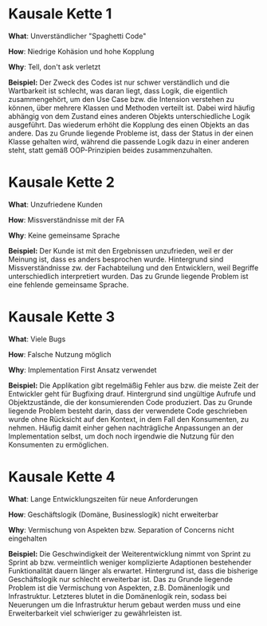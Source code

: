 # Kausale Kette 1

**What**: Unverständlicher "Spaghetti Code"

**How**: Niedrige Kohäsion und hohe Kopplung

**Why**: Tell, don't ask verletzt

**Beispiel:** Der Zweck des Codes ist nur schwer verständlich und die Wartbarkeit ist schlecht, was daran liegt, dass Logik, die eigentlich zusammengehört, um den Use Case bzw. die Intension verstehen zu können, über mehrere Klassen und Methoden verteilt ist. Dabei wird häufig abhängig von dem Zustand eines anderen Objekts unterschiedliche Logik ausgeführt. Das wiederum erhöht die Kopplung des einen Objekts an das andere. Das zu Grunde liegende Probleme ist, dass der Status in der einen Klasse gehalten wird, während die passende Logik dazu in einer anderen steht, statt gemäß OOP-Prinzipien beides zusammenzuhalten.


# Kausale Kette 2

**What**: Unzufriedene Kunden

**How**: Missverständnisse mit der FA

**Why**: Keine gemeinsame Sprache

**Beispiel:** Der Kunde ist mit den Ergebnissen unzufrieden, weil er der Meinung ist, dass es anders besprochen wurde. Hintergrund sind Missverständnisse zw. der Fachabteilung und den Entwicklern, weil Begriffe unterschiedlich interpretiert wurden. Das zu Grunde liegende Problem ist eine fehlende gemeinsame Sprache.

# Kausale Kette 3

**What**: Viele Bugs

**How**: Falsche Nutzung möglich

**Why**: Implementation First Ansatz verwendet

**Beispiel:** Die Applikation gibt regelmäßig Fehler aus bzw. die meiste Zeit der Entwickler geht für Bugfixing drauf. Hintergrund sind ungültige Aufrufe und Objektzustände, die der konsumierenden Code produziert. Das zu Grunde liegende Problem besteht darin, dass der verwendete Code geschrieben wurde ohne Rücksicht auf den Kontext, in dem Fall den Konsumenten, zu nehmen. Häufig damit einher gehen nachträgliche Anpassungen an der Implementation selbst, um doch noch irgendwie die Nutzung für den Konsumenten zu ermöglichen.

# Kausale Kette 4

**What**: Lange Entwicklungszeiten für neue Anforderungen

**How**: Geschäftslogik (Domäne, Businesslogik) nicht erweiterbar

**Why**: Vermischung von Aspekten bzw. Separation of Concerns nicht eingehalten

**Beispiel:** Die Geschwindigkeit der Weiterentwicklung nimmt von Sprint zu Sprint ab bzw. vermeintlich weniger komplizierte Adaptionen bestehender Funktionalität dauern länger als erwartet. Hintergrund ist, dass die bisherige Geschäftslogik nur schlecht erweiterbar ist. Das zu Grunde liegende Problem ist die Vermischung von Aspekten, z.B. Domänenlogik und Infrastruktur. Letzteres blutet in die Domänenlogik rein, sodass bei Neuerungen um die Infrastruktur herum gebaut werden muss und eine Erweiterbarkeit viel schwieriger zu gewährleisten ist.
